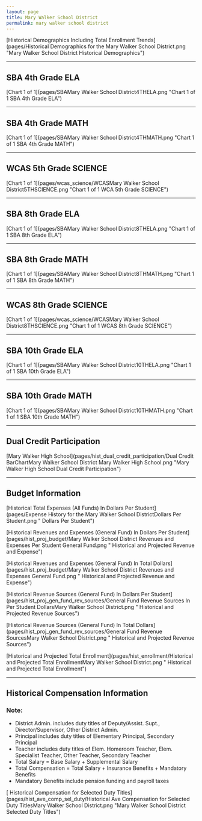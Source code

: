 ```yaml
---
layout: page
title: Mary Walker School District
permalink: mary walker school district
---
```



[Historical Demographics Including Total Enrollment Trends](pages/Historical Demographics for the Mary Walker School District.png "Mary Walker School District Historical Demographics")

___

## SBA 4th Grade ELA

[Chart 1 of 1](pages/SBAMary Walker School District4THELA.png "Chart 1 of 1 SBA 4th Grade ELA")


___

## SBA 4th Grade MATH

[Chart 1 of 1](pages/SBAMary Walker School District4THMATH.png "Chart 1 of 1 SBA 4th Grade MATH")


___

## WCAS 5th Grade SCIENCE

[Chart 1 of 1](pages/wcas_science/WCASMary Walker School District5THSCIENCE.png "Chart 1 of 1 WCA 5th Grade SCIENCE")


___

## SBA 8th Grade ELA

[Chart 1 of 1](pages/SBAMary Walker School District8THELA.png "Chart 1 of 1 SBA 8th Grade ELA")


___

## SBA 8th Grade MATH

[Chart 1 of 1](pages/SBAMary Walker School District8THMATH.png "Chart 1 of 1 SBA 8th Grade MATH")


___

## WCAS 8th Grade SCIENCE

[Chart 1 of 1](pages/wcas_science/WCASMary Walker School District8THSCIENCE.png "Chart 1 of 1 WCAS 8th Grade SCIENCE")


___

## SBA 10th Grade ELA

[Chart 1 of 1](pages/SBAMary Walker School District10THELA.png "Chart 1 of 1 SBA 10th Grade ELA")


___

## SBA 10th Grade MATH

[Chart 1 of 1](pages/SBAMary Walker School District10THMATH.png "Chart 1 of 1 SBA 10th Grade MATH")


___

## Dual Credit Participation

[Mary Walker High School](pages/hist_dual_credit_participation/Dual Credit BarChartMary Walker School District Mary Walker High School.png "Mary Walker High School Dual Credit Participation")


___

## Budget Information

[Historical Total Expenses (All Funds) In Dollars Per Student](pages/Expense History for the Mary Walker School DistrictDollars Per Student.png " Dollars Per Student")

[Historical Revenues and Expenses (General Fund) In Dollars Per Student](pages/hist_proj_budget/Mary Walker School District Revenues and Expenses Per Student General Fund.png " Historical and Projected Revenue and Expense")

[Historical Revenues and Expenses (General Fund) In Total Dollars](pages/hist_proj_budget/Mary Walker School District Revenues and Expenses General Fund.png " Historical and Projected Revenue and Expense")

[Historical Revenue Sources (General Fund) In Dollars Per Student](pages/hist_proj_gen_fund_rev_sources/General Fund Revenue Sources In Per Student DollarsMary Walker School District.png " Historical and Projected Revenue Sources")

[Historical Revenue Sources (General Fund) In Total Dollars](pages/hist_proj_gen_fund_rev_sources/General Fund Revenue SourcesMary Walker School District.png " Historical and Projected Revenue Sources")

[Historical and Projected Total Enrollment](pages/hist_enrollment/Historical and Projected Total EnrollmentMary Walker School District.png " Historical and Projected Total Enrollment")


___

## Historical Compensation Information
### Note:
- District Admin. includes duty titles of Deputy/Assist. Supt., Director/Supervisor, Other District Admin.
- Principal includes duty titles of Elementary Principal, Secondary Principal
- Teacher includes duty titles of Elem. Homeroom Teacher, Elem. Specialist Teacher, Other Teacher, Secondary Teacher
- Total Salary = Base Salary + Supplemental Salary
- Total Compensation = Total Salary + Insurance Benefits + Mandatory Benefits
- Mandatory Benefits include pension funding and payroll taxes

[ Historical Compensation for Selected Duty Titles](pages/hist_ave_comp_sel_duty/Historical Ave Compensation for Selected Duty TitlesMary Walker School District.png "Mary Walker School District Selected Duty Titles")

